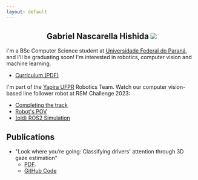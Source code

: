 ```yaml
---
layout: default
---
```


<h2 style="text-align: center;">Gabriel Nascarella Hishida <img class="profile-picture" src="https://avatars.githubusercontent.com/u/55661167?v=4"></h2>

I'm a BSc Computer Science student at [Universidade Federal do Paraná](https://web.inf.ufpr.br/bcc/), and I'll be graduating soon! I'm interested in robotics, computer vision and machine learning.

* [Curriculum (PDF)](./cv-may-2023.pdf)


I'm part of the [Yapira UFPR](https://www.facebook.com/ufpr.yapira) Robotics Team. Watch our computer vision-based line follower robot at RSM Challenge 2023: 
* [Completing the track](https://drive.google.com/file/d/13jQLvRatMAxQXDhhhWztNFT34ptf3a_2/view?usp=sharing)
* [Robot's POV](https://drive.google.com/file/d/120FX-vgDSVecLkO5IVpLtX19qO9a1s0t/view?usp=sharing)
* [(old) ROS2 Simulation](https://www.youtube.com/watch?v=E3LZQBVdJgE)

## Publications

* "Look where you’re going: Classifying drivers' attention through 3D gaze estimation" 
    * [PDF](./Thesis_LWYG.pdf).
    * [GitHub Code](https://github.com/VRI-UFPR/LWYG-drivers-attention)
